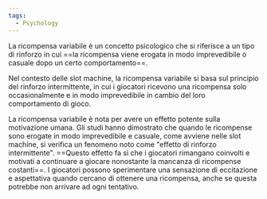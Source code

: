 ```yaml
---
tags:
  - Psychology
---
```



La ricompensa variabile è un concetto psicologico che si riferisce a un tipo di rinforzo in cui ==la ricompensa viene erogata in modo imprevedibile o casuale dopo un certo comportamento==.

Nel contesto delle slot machine, la ricompensa variabile si basa sul principio del rinforzo intermittente, in cui i giocatori ricevono una ricompensa solo occasionalmente e in modo imprevedibile in cambio del loro comportamento di gioco.

La ricompensa variabile è nota per avere un effetto potente sulla motivazione umana. Gli studi hanno dimostrato che quando le ricompense sono erogate in modo imprevedibile e casuale, come avviene nelle slot machine, si verifica un fenomeno noto come "effetto di rinforzo intermittente". ==Questo effetto fa sì che i giocatori rimangano coinvolti e motivati a continuare a giocare nonostante la mancanza di ricompense costanti==. I giocatori possono sperimentare una sensazione di eccitazione e aspettativa quando cercano di ottenere una ricompensa, anche se questa potrebbe non arrivare ad ogni tentativo.